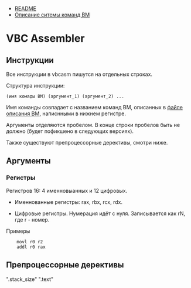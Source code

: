 - [README](README.md)
- [Описание ситемы команд ВМ](VM_Commands.md) 

# VBC Assembler

## Инструкции

Все инструкции в vbcasm пишутся на отдельных строках.

Структура инструкции: 

`(имя комады ВМ) (аргумент_1) (аргумент_2) ...` 

Имя команды совпадает с названием команд ВМ, описанных в [файле описания ВМ](VM_Commands.md),  написнными в нижнем регистре.

Аргументы отделяются пробелом. В конце строки пробелов быть не должно (будет пофикшено в следующих версиях). 

Также существуют препроцессорные дерективы, смотри ниже.

## Аргументы

### Регистры

Регистров 16: 4 именновыанных и 12 цифровых. 

- Именнованные регистры: rax, rbx, rcx, rdx.

- Цифровые регистры. Нумерация идёт с нуля. Записывается как rN, где r - номер. 

Примеры

		movl r0 r2
		addl r0 rax




## Препроцессорные дерективы

".stack_size"
".text"

